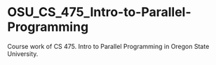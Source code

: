 # OSU_CS_475_Intro-to-Parallel-Programming
Course work of CS 475. Intro to Parallel Programming in Oregon State University.
